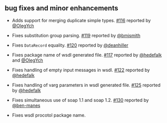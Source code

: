 ## bug fixes and minor enhancements
- Adds support for merging duplicate simple types. [#116][#116] reported by [@OlegYch][@OlegYch]
- Fixes substitution group parsing. [#119][#119] reported by [@bmjsmith][@bmjsmith]
- Fixes `DataRecord` equality. [#120][#120] reported by [@deanhiller][@deanhiller]
- Fixes package name of wsdl generated file. [#117][#117] reported by [@hedefalk][@hedefalk] and [@OlegYch][@OlegYch]
- Fixes handling of empty input messages in wsdl. [#122][#122] reported by [@hedefalk][@hedefalk]
- Fixes handling of varg parameters in wsdl generated file. [#125][#125] reported by [@hedefalk][@hedefalk]
- Fixes simultaneous use of soap 1.1 and soap 1.2. [#130][#130] reported by [@ben-manes][@ben-manes]
- Fixes wsdl procotol package name.

  [#116]: https://github.com/eed3si9n/scalaxb/issues/116
  [#117]: https://github.com/eed3si9n/scalaxb/issues/117
  [#119]: https://github.com/eed3si9n/scalaxb/issues/119
  [#120]: https://github.com/eed3si9n/scalaxb/issues/120
  [#122]: https://github.com/eed3si9n/scalaxb/issues/122
  [#125]: https://github.com/eed3si9n/scalaxb/issues/125
  [#130]: https://github.com/eed3si9n/scalaxb/issues/130
  [@OlegYch]: https://github.com/OlegYch
  [@hedefalk]: https://github.com/hedefalk
  [@bmjsmith]: https://github.com/bmjsmith
  [@deanhiller]: https://github.com/deanhiller
  [@ben-manes]: https://github.com/ben-manes
